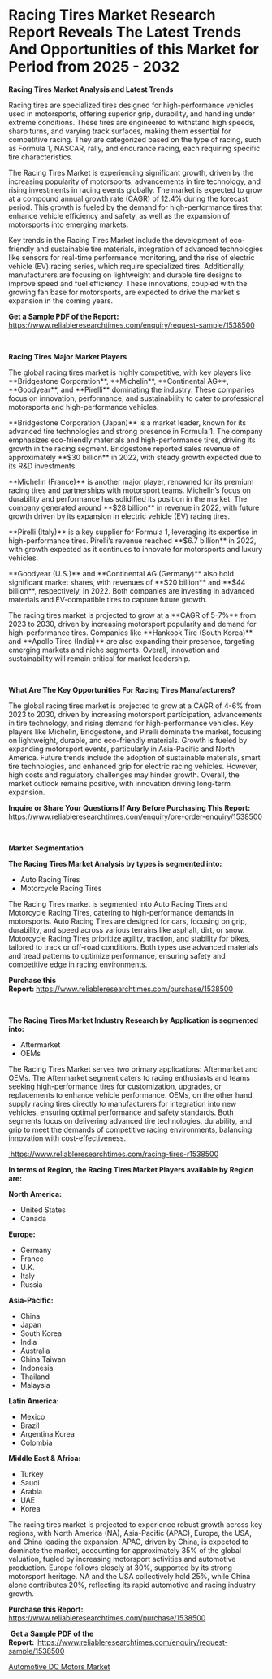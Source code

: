 <p><h1>Racing Tires Market Research Report Reveals The Latest Trends And Opportunities of this Market for Period from 2025 - 2032</h1></p><p><strong>Racing Tires Market Analysis and Latest Trends</strong></p>
<p><p>Racing tires are specialized tires designed for high-performance vehicles used in motorsports, offering superior grip, durability, and handling under extreme conditions. These tires are engineered to withstand high speeds, sharp turns, and varying track surfaces, making them essential for competitive racing. They are categorized based on the type of racing, such as Formula 1, NASCAR, rally, and endurance racing, each requiring specific tire characteristics.</p><p>The Racing Tires Market is experiencing significant growth, driven by the increasing popularity of motorsports, advancements in tire technology, and rising investments in racing events globally. The market is expected to grow at a compound annual growth rate (CAGR) of 12.4% during the forecast period. This growth is fueled by the demand for high-performance tires that enhance vehicle efficiency and safety, as well as the expansion of motorsports into emerging markets.</p><p>Key trends in the Racing Tires Market include the development of eco-friendly and sustainable tire materials, integration of advanced technologies like sensors for real-time performance monitoring, and the rise of electric vehicle (EV) racing series, which require specialized tires. Additionally, manufacturers are focusing on lightweight and durable tire designs to improve speed and fuel efficiency. These innovations, coupled with the growing fan base for motorsports, are expected to drive the market's expansion in the coming years.</p></p>
<p><strong>Get a Sample PDF of the Report:&nbsp;</strong> <a href="https://www.reliableresearchtimes.com/enquiry/request-sample/1538500?utm_campaign=1940&utm_medium=2&utm_source=Github&utm_content=ia&utm_term=22012025&utm_id=racing-tires">https://www.reliableresearchtimes.com/enquiry/request-sample/1538500</a></p>
<p>&nbsp;</p>
<p><strong>Racing Tires Major Market Players</strong></p>
<p><p>The global racing tires market is highly competitive, with key players like **Bridgestone Corporation**, **Michelin**, **Continental AG**, **Goodyear**, and **Pirelli** dominating the industry. These companies focus on innovation, performance, and sustainability to cater to professional motorsports and high-performance vehicles.</p><p>**Bridgestone Corporation (Japan)** is a market leader, known for its advanced tire technologies and strong presence in Formula 1. The company emphasizes eco-friendly materials and high-performance tires, driving its growth in the racing segment. Bridgestone reported sales revenue of approximately **$30 billion** in 2022, with steady growth expected due to its R&D investments.</p><p>**Michelin (France)** is another major player, renowned for its premium racing tires and partnerships with motorsport teams. Michelin’s focus on durability and performance has solidified its position in the market. The company generated around **$28 billion** in revenue in 2022, with future growth driven by its expansion in electric vehicle (EV) racing tires.</p><p>**Pirelli (Italy)** is a key supplier for Formula 1, leveraging its expertise in high-performance tires. Pirelli’s revenue reached **$6.7 billion** in 2022, with growth expected as it continues to innovate for motorsports and luxury vehicles.</p><p>**Goodyear (U.S.)** and **Continental AG (Germany)** also hold significant market shares, with revenues of **$20 billion** and **$44 billion**, respectively, in 2022. Both companies are investing in advanced materials and EV-compatible tires to capture future growth.</p><p>The racing tires market is projected to grow at a **CAGR of 5-7%** from 2023 to 2030, driven by increasing motorsport popularity and demand for high-performance tires. Companies like **Hankook Tire (South Korea)** and **Apollo Tires (India)** are also expanding their presence, targeting emerging markets and niche segments. Overall, innovation and sustainability will remain critical for market leadership.</p></p>
<p>&nbsp;</p>
<p><strong>What Are The Key Opportunities For Racing Tires Manufacturers?</strong></p>
<p><p>The global racing tires market is projected to grow at a CAGR of 4-6% from 2023 to 2030, driven by increasing motorsport participation, advancements in tire technology, and rising demand for high-performance vehicles. Key players like Michelin, Bridgestone, and Pirelli dominate the market, focusing on lightweight, durable, and eco-friendly materials. Growth is fueled by expanding motorsport events, particularly in Asia-Pacific and North America. Future trends include the adoption of sustainable materials, smart tire technologies, and enhanced grip for electric racing vehicles. However, high costs and regulatory challenges may hinder growth. Overall, the market outlook remains positive, with innovation driving long-term expansion.</p></p>
<p><strong>Inquire or Share Your Questions If Any Before Purchasing This Report:</strong> <a href="https://www.reliableresearchtimes.com/enquiry/pre-order-enquiry/1538500?utm_campaign=1940&utm_medium=2&utm_source=Github&utm_content=ia&utm_term=22012025&utm_id=racing-tires">https://www.reliableresearchtimes.com/enquiry/pre-order-enquiry/1538500</a></p>
<p>&nbsp;</p>
<p><strong>Market Segmentation</strong></p>
<p><strong>The Racing Tires Market Analysis by types is segmented into:</strong></p>
<p><ul><li>Auto Racing Tires</li><li>Motorcycle Racing Tires</li></ul></p>
<p><p>The Racing Tires market is segmented into Auto Racing Tires and Motorcycle Racing Tires, catering to high-performance demands in motorsports. Auto Racing Tires are designed for cars, focusing on grip, durability, and speed across various terrains like asphalt, dirt, or snow. Motorcycle Racing Tires prioritize agility, traction, and stability for bikes, tailored to track or off-road conditions. Both types use advanced materials and tread patterns to optimize performance, ensuring safety and competitive edge in racing environments.</p></p>
<p><strong>Purchase this Report:&nbsp;</strong><a href="https://www.reliableresearchtimes.com/purchase/1538500?utm_campaign=1940&utm_medium=2&utm_source=Github&utm_content=ia&utm_term=22012025&utm_id=racing-tires">https://www.reliableresearchtimes.com/purchase/1538500</a></p>
<p>&nbsp;</p>
<p><strong>The Racing Tires Market Industry Research by Application is segmented into:</strong></p>
<p><ul><li>Aftermarket</li><li>OEMs</li></ul></p>
<p><p>The Racing Tires Market serves two primary applications: Aftermarket and OEMs. The Aftermarket segment caters to racing enthusiasts and teams seeking high-performance tires for customization, upgrades, or replacements to enhance vehicle performance. OEMs, on the other hand, supply racing tires directly to manufacturers for integration into new vehicles, ensuring optimal performance and safety standards. Both segments focus on delivering advanced tire technologies, durability, and grip to meet the demands of competitive racing environments, balancing innovation with cost-effectiveness.</p></p>
<p><a href="https://www.reliableresearchtimes.com/racing-tires-r1538500?utm_campaign=1940&utm_medium=2&utm_source=Github&utm_content=ia&utm_term=22012025&utm_id=racing-tires">&nbsp;https://www.reliableresearchtimes.com/racing-tires-r1538500</a></p>
<p><strong>In terms of Region, the Racing Tires Market Players available by Region are:</strong></p>
<p>
    <p> <strong> North America: </strong>
        <ul>
            <li>United States</li>
            <li>Canada</li>
        </ul>
        </p> 
    <p> <strong> Europe: </strong>
        <ul>
            <li>Germany</li>
            <li>France</li>
            <li>U.K.</li>
            <li>Italy</li>
            <li>Russia</li>
        </ul>
        </p> 
    <p> <strong> Asia-Pacific: </strong>
        <ul>
            <li>China</li>
            <li>Japan</li>
            <li>South Korea</li>
            <li>India</li>
            <li>Australia</li>
            <li>China Taiwan</li>
            <li>Indonesia</li>
            <li>Thailand</li>
            <li>Malaysia</li>
        </ul>
        </p> 
    <p> <strong> Latin America: </strong>
        <ul>
            <li>Mexico</li>
            <li>Brazil</li>
            <li>Argentina Korea</li>
            <li>Colombia</li>
        </ul>
        </p> 
    <p> <strong> Middle East & Africa: </strong>
        <ul>
            <li>Turkey</li>
            <li>Saudi</li>
            <li>Arabia</li>
            <li>UAE</li>
            <li>Korea</li>
        </ul>
    </p>
    </p>
<p><p>The racing tires market is projected to experience robust growth across key regions, with North America (NA), Asia-Pacific (APAC), Europe, the USA, and China leading the expansion. APAC, driven by China, is expected to dominate the market, accounting for approximately 35% of the global valuation, fueled by increasing motorsport activities and automotive production. Europe follows closely at 30%, supported by its strong motorsport heritage. NA and the USA collectively hold 25%, while China alone contributes 20%, reflecting its rapid automotive and racing industry growth.</p></p>
<p><strong>Purchase this Report: </strong><a href="https://www.reliableresearchtimes.com/purchase/1538500?utm_campaign=1940&utm_medium=2&utm_source=Github&utm_content=ia&utm_term=22012025&utm_id=racing-tires">https://www.reliableresearchtimes.com/purchase/1538500</a></p>
<p>&nbsp;<strong>Get a Sample PDF of the Report:&nbsp;&nbsp;</strong><a href="https://www.reliableresearchtimes.com/enquiry/request-sample/1538500?utm_campaign=1940&utm_medium=2&utm_source=Github&utm_content=ia&utm_term=22012025&utm_id=racing-tires">https://www.reliableresearchtimes.com/enquiry/request-sample/1538500</a></p>
<p><strong></strong></p>
<p><p><a href="https://github.com/WillieWoodard/Market-Research-Report-List-7/blob/main/automotive-dc-motors-market.md?utm_campaign=1940&utm_medium=2&utm_source=Github&utm_content=ia&utm_term=22012025&utm_id=racing-tires">Automotive DC Motors Market</a></p></p>